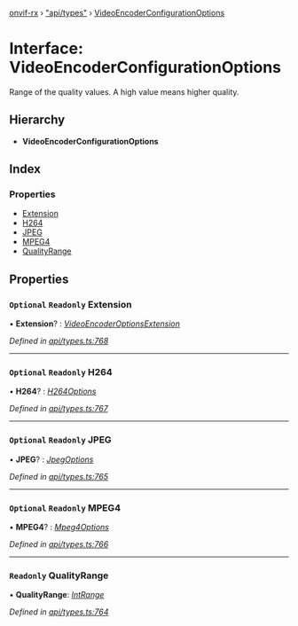 [onvif-rx](../README.md) › ["api/types"](../modules/_api_types_.md) › [VideoEncoderConfigurationOptions](_api_types_.videoencoderconfigurationoptions.md)

# Interface: VideoEncoderConfigurationOptions

Range of the quality values. A high value means higher quality.

## Hierarchy

* **VideoEncoderConfigurationOptions**

## Index

### Properties

* [Extension](_api_types_.videoencoderconfigurationoptions.md#optional-readonly-extension)
* [H264](_api_types_.videoencoderconfigurationoptions.md#optional-readonly-h264)
* [JPEG](_api_types_.videoencoderconfigurationoptions.md#optional-readonly-jpeg)
* [MPEG4](_api_types_.videoencoderconfigurationoptions.md#optional-readonly-mpeg4)
* [QualityRange](_api_types_.videoencoderconfigurationoptions.md#readonly-qualityrange)

## Properties

### `Optional` `Readonly` Extension

• **Extension**? : *[VideoEncoderOptionsExtension](_api_types_.videoencoderoptionsextension.md)*

*Defined in [api/types.ts:768](https://github.com/patrickmichalina/onvif-rx/blob/3e9b152/src/api/types.ts#L768)*

___

### `Optional` `Readonly` H264

• **H264**? : *[H264Options](_api_types_.h264options.md)*

*Defined in [api/types.ts:767](https://github.com/patrickmichalina/onvif-rx/blob/3e9b152/src/api/types.ts#L767)*

___

### `Optional` `Readonly` JPEG

• **JPEG**? : *[JpegOptions](_api_types_.jpegoptions.md)*

*Defined in [api/types.ts:765](https://github.com/patrickmichalina/onvif-rx/blob/3e9b152/src/api/types.ts#L765)*

___

### `Optional` `Readonly` MPEG4

• **MPEG4**? : *[Mpeg4Options](_api_types_.mpeg4options.md)*

*Defined in [api/types.ts:766](https://github.com/patrickmichalina/onvif-rx/blob/3e9b152/src/api/types.ts#L766)*

___

### `Readonly` QualityRange

• **QualityRange**: *[IntRange](_api_types_.intrange.md)*

*Defined in [api/types.ts:764](https://github.com/patrickmichalina/onvif-rx/blob/3e9b152/src/api/types.ts#L764)*
